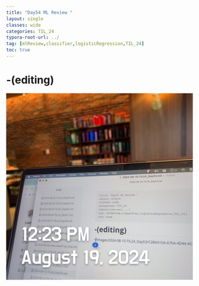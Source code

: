```yaml
---
title: "Day54 ML Review "
layout: single
classes: wide
categories: TIL_24
typora-root-url: ../
tag: [mlReview,classifier,logisticRegression,TIL_24]
toc: true 
---
```


# -(editing)

![A77B832A-568D-4275-8B7F-FFA21E129330](/images/2024-08-19-TIL24_Day56/A77B832A-568D-4275-8B7F-FFA21E129330.jpeg)

<br><br>

